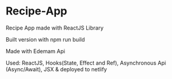 # Recipe-App
Recipe App made with ReactJS Library


Built version with npm run build

Made with Edemam Api

Used: ReactJS, Hooks(State, Effect and Ref), Asynchronous Api (Async/Await), JSX & deployed to netlify
